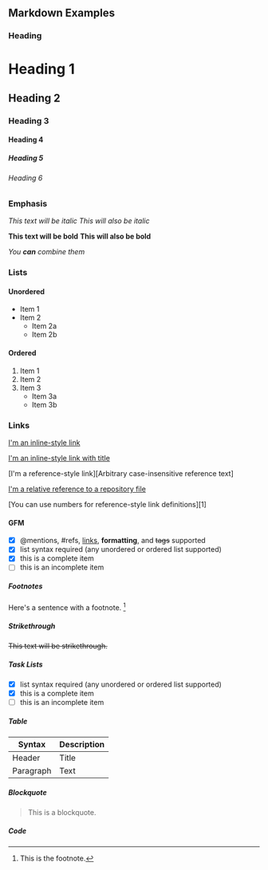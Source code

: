 ## Markdown Examples

### Heading

# Heading 1
## Heading 2
### Heading 3
#### Heading 4
##### Heading 5
###### Heading 6

### Emphasis

*This text will be italic*
_This will also be italic_

**This text will be bold**
__This will also be bold__

_You **can** combine them_

### Lists

#### Unordered

- Item 1
- Item 2
  - Item 2a
  - Item 2b

#### Ordered

1. Item 1
2. Item 2
3. Item 3
   - Item 3a
   - Item 3b

### Links

[I'm an inline-style link](https://www.google.com)

[I'm an inline-style link with title](https://www.google.com "Google's Homepage")

[I'm a reference-style link][Arbitrary case-insensitive reference text]

[I'm a relative reference to a repository file](../images/cyberpurple-logo.svg)

[You can use numbers for reference-style link definitions][1]

#### GFM

- [x] @mentions, #refs, [links](), **formatting**, and <del>tags</del> supported
- [x] list syntax required (any unordered or ordered list supported)
- [x] this is a complete item
- [ ] this is an incomplete item

##### Footnotes

Here's a sentence with a footnote. [^1]

[^1]: This is the footnote.

##### Strikethrough

~~This text will be strikethrough.~~

##### Task Lists

- [x] list syntax required (any unordered or ordered list supported)
- [x] this is a complete item
- [ ] this is an incomplete item

##### Table

| Syntax | Description |
| ----------- | ----------- |
| Header | Title |
| Paragraph | Text |

##### Blockquote

> This is a blockquote.

##### Code
